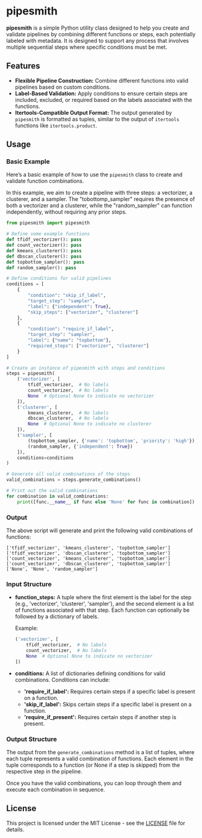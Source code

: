 # pipesmith

**pipesmith** is a simple Python utility class designed to help you create and validate pipelines by combining different functions or steps, each potentially labeled with metadata. It is designed to support any process that involves multiple sequential steps where specific conditions must be met.

## Features

- **Flexible Pipeline Construction:** Combine different functions into valid pipelines based on custom conditions.
- **Label-Based Validation:** Apply conditions to ensure certain steps are included, excluded, or required based on the labels associated with the functions.
- **Itertools-Compatible Output Format:** The output generated by `pipesmith` is formatted as tuples, similar to the output of `itertools` functions like `itertools.product`.


## Usage

### Basic Example

Here’s a basic example of how to use the `pipesmith` class to create and validate function combinations.

In this example, we aim to create a pipeline with three steps: a vectorizer, a clusterer, and a sampler. The "tobottomp_sampler" requires the presence of both a vectorizer and a clusterer, while the "random_sampler" can function independently, without requiring any prior steps.

```python
from pipesmith import pipesmith

# Define some example functions
def tfidf_vectorizer(): pass
def count_vectorizer(): pass
def kmeans_clusterer(): pass
def dbscan_clusterer(): pass
def topbottom_sampler(): pass
def random_sampler(): pass

# Define conditions for valid pipelines
conditions = [
    {
        "condition": "skip_if_label",
        "target_step": "sampler",
        "label": {"independent": True},
        "skip_steps": ["vectorizer", "clusterer"]
    },
    {
        "condition": "require_if_label",
        "target_step": "sampler",
        "label": {"name": "topbottom"},
        "required_steps": ["vectorizer", "clusterer"]
    }
]

# Create an instance of pipesmith with steps and conditions
steps = pipesmith(
    ('vectorizer', [
        tfidf_vectorizer,  # No labels
        count_vectorizer,  # No labels
        None  # Optional None to indicate no vectorizer
    ]),
    ('clusterer', [
        kmeans_clusterer,  # No labels
        dbscan_clusterer,  # No labels
        None  # Optional None to indicate no clusterer
    ]),
    ('sampler', [
        (topbottom_sampler, {'name': 'topbottom', 'priority': 'high'}),
        (random_sampler, {'independent': True})
    ]),
    conditions=conditions
)

# Generate all valid combinations of the steps
valid_combinations = steps.generate_combinations()

# Print out the valid combinations
for combination in valid_combinations:
    print([func.__name__ if func else 'None' for func in combination])
```

### Output

The above script will generate and print the following valid combinations of functions:

```
['tfidf_vectorizer', 'kmeans_clusterer', 'topbottom_sampler']
['tfidf_vectorizer', 'dbscan_clusterer', 'topbottom_sampler']
['count_vectorizer', 'kmeans_clusterer', 'topbottom_sampler']
['count_vectorizer', 'dbscan_clusterer', 'topbottom_sampler']
['None', 'None', 'random_sampler']
```



### Input Structure

- **function_steps:** A tuple where the first element is the label for the step (e.g., 'vectorizer', 'clusterer', 'sampler'), and the second element is a list of functions associated with that step. Each function can optionally be followed by a dictionary of labels.
  
  Example:
  ```python
  ('vectorizer', [
      tfidf_vectorizer,  # No labels
      count_vectorizer,  # No labels
      None  # Optional None to indicate no vectorizer
  ])
  ```

- **conditions:** A list of dictionaries defining conditions for valid combinations. Conditions can include:
  - **'require_if_label':** Requires certain steps if a specific label is present on a function.
  - **'skip_if_label':** Skips certain steps if a specific label is present on a function.
  - **'require_if_present':** Requires certain steps if another step is present.


### Output Structure

The output from the `generate_combinations` method is a list of tuples, where each tuple represents a valid combination of functions. Each element in the tuple corresponds to a function (or None if a step is skipped) from the respective step in the pipeline.

Once you have the valid combinations, you can loop through them and execute each combination in sequence.


## License

This project is licensed under the MIT License - see the [LICENSE](LICENSE) file for details.

